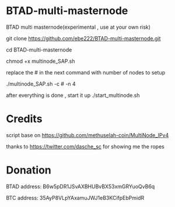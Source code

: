 # BTAD-multi-masternode
BTAD multi masternode(experimental , use at your own risk)

git clone https://github.com/ebe222/BTAD-multi-masternode.git

cd BTAD-multi-masternode

chmod +x multinode_SAP.sh

replace the # in the next command with number of nodes to setup

./multinode_SAP.sh -c # -n 4

after everything is done , start it up ./start_multinode.sh

# Credits
script base on https://github.com/methuselah-coin/MultiNode_IPv4

thanks to https://twitter.com/dasche_sc for showing me the ropes

# Donation
BTAD address: B6w5pDR1JSvAXBHUBvBX53xmGRYuoQvB6q

BTC  address: 35AyP8VLpYAxamuJWJ1eB3KCifpEbPmidR
